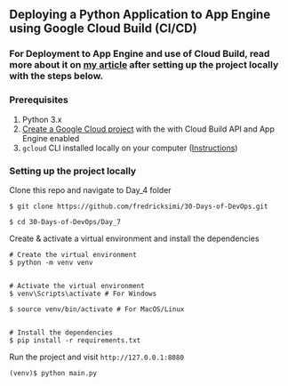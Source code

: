 ## Deploying a Python Application to App Engine using Google Cloud Build (CI/CD)

### For Deployment to App Engine and use of Cloud Build, read more about it on [my article](https://fredricksimi.hashnode.dev/day-7-deploying-a-python-application-to-app-engine-using-google-cloud-build-cicd) after setting up the project locally with the steps below.

### Prerequisites
1. Python 3.x
2. [Create a Google Cloud project](https://console.cloud.google.com) with the with Cloud Build API and App Engine enabled
3. `gcloud` CLI installed locally on your computer ([Instructions](https://cloud.google.com/sdk/docs/install))


### Setting up the project locally
Clone this repo and navigate to Day_4 folder
```
$ git clone https://github.com/fredricksimi/30-Days-of-DevOps.git

$ cd 30-Days-of-DevOps/Day_7
```

Create & activate a virtual environment and install the dependencies
```
# Create the virtual environment
$ python -m venv venv


# Activate the virtual environment
$ venv\Scripts\activate # For Windows

$ source venv/bin/activate # For MacOS/Linux


# Install the dependencies
$ pip install -r requirements.txt
```

Run the project and visit `http://127.0.0.1:8080`
```
(venv)$ python main.py
```